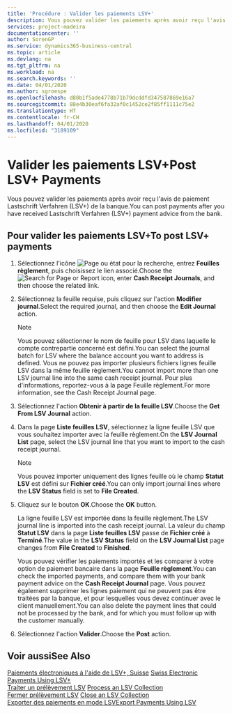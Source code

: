 ```yaml
---
title: 'Procédure : Valider les paiements LSV+'
description: Vous pouvez valider les paiements après avoir reçu l'avis de paiement Lastschrift Verfahren (LSV+) de la banque.
services: project-madeira
documentationcenter: ''
author: SorenGP
ms.service: dynamics365-business-central
ms.topic: article
ms.devlang: na
ms.tgt_pltfrm: na
ms.workload: na
ms.search.keywords: ''
ms.date: 04/01/2020
ms.author: sgroespe
ms.openlocfilehash: d80b1f5ade4778b71b79dcddfd347587869e16a7
ms.sourcegitcommit: 88e4b30eaf6fa32af0c1452ce2f85ff1111c75e2
ms.translationtype: HT
ms.contentlocale: fr-CH
ms.lasthandoff: 04/01/2020
ms.locfileid: "3189109"
---
```

# <a name="post-lsv-payments"></a><span data-ttu-id="18734-103">Valider les paiements LSV+</span><span class="sxs-lookup"><span data-stu-id="18734-103">Post LSV+ Payments</span></span>
<span data-ttu-id="18734-104">Vous pouvez valider les paiements après avoir reçu l'avis de paiement Lastschrift Verfahren (LSV+) de la banque.</span><span class="sxs-lookup"><span data-stu-id="18734-104">You can post payments after you have received Lastschrift Verfahren (LSV+) payment advice from the bank.</span></span>  

## <a name="to-post-lsv-payments"></a><span data-ttu-id="18734-105">Pour valider les paiements LSV+</span><span class="sxs-lookup"><span data-stu-id="18734-105">To post LSV+ payments</span></span>  

1.  <span data-ttu-id="18734-106">Sélectionnez l'icône ![Page ou état pour la recherche](../../media/ui-search/search_small.png "Icône Page ou état pour la recherche"), entrez **Feuilles règlement**, puis choisissez le lien associé.</span><span class="sxs-lookup"><span data-stu-id="18734-106">Choose the ![Search for Page or Report](../../media/ui-search/search_small.png "Search for Page or Report icon") icon, enter **Cash Receipt Journals**, and then choose the related link.</span></span>  
2.  <span data-ttu-id="18734-107">Sélectionnez la feuille requise, puis cliquez sur l'action **Modifier journal**.</span><span class="sxs-lookup"><span data-stu-id="18734-107">Select the required journal, and then choose the **Edit Journal** action.</span></span>  

    > [!NOTE]  
    >  <span data-ttu-id="18734-108">Vous pouvez sélectionner le nom de feuille pour LSV dans laquelle le compte contrepartie concerné est défini.</span><span class="sxs-lookup"><span data-stu-id="18734-108">You can select the journal batch for LSV where the balance account you want to address is defined.</span></span> <span data-ttu-id="18734-109">Vous ne pouvez pas importer plusieurs fichiers lignes feuille LSV dans la même feuille règlement.</span><span class="sxs-lookup"><span data-stu-id="18734-109">You cannot import more than one LSV journal line into the same cash receipt journal.</span></span> <span data-ttu-id="18734-110">Pour plus d'informations, reportez-vous à la page Feuille règlement.</span><span class="sxs-lookup"><span data-stu-id="18734-110">For more information, see the Cash Receipt Journal page.</span></span>  

3.  <span data-ttu-id="18734-111">Sélectionnez l'action **Obtenir à partir de la feuille LSV**.</span><span class="sxs-lookup"><span data-stu-id="18734-111">Choose the **Get From LSV Journal** action.</span></span>  
4.  <span data-ttu-id="18734-112">Dans la page **Liste feuilles LSV**, sélectionnez la ligne feuille LSV que vous souhaitez importer avec la feuille règlement.</span><span class="sxs-lookup"><span data-stu-id="18734-112">On the **LSV Journal List** page, select the LSV journal line that you want to import to the cash receipt journal.</span></span>  

    > [!NOTE]  
    >  <span data-ttu-id="18734-113">Vous pouvez importer uniquement des lignes feuille où le champ **Statut LSV** est défini sur **Fichier créé**.</span><span class="sxs-lookup"><span data-stu-id="18734-113">You can only import journal lines where the **LSV Status** field is set to **File Created**.</span></span>  

5.  <span data-ttu-id="18734-114">Cliquez sur le bouton **OK**.</span><span class="sxs-lookup"><span data-stu-id="18734-114">Choose the **OK** button.</span></span>  

    <span data-ttu-id="18734-115">La ligne feuille LSV est importée dans la feuille règlement.</span><span class="sxs-lookup"><span data-stu-id="18734-115">The LSV journal line is imported into the cash receipt journal.</span></span> <span data-ttu-id="18734-116">La valeur du champ **Statut LSV** dans la page **Liste feuilles LSV** passe de **Fichier créé** à **Terminé**.</span><span class="sxs-lookup"><span data-stu-id="18734-116">The value in the **LSV Status** field on the **LSV Journal List** page changes from **File Created** to **Finished**.</span></span>  

    <span data-ttu-id="18734-117">Vous pouvez vérifier les paiements importés et les comparer à votre option de paiement bancaire dans la page **Feuille règlement**.</span><span class="sxs-lookup"><span data-stu-id="18734-117">You can check the imported payments, and compare them with your bank payment advice on the **Cash Receipt Journal** page.</span></span> <span data-ttu-id="18734-118">Vous pouvez également supprimer les lignes paiement qui ne peuvent pas être traitées par la banque, et pour lesquelles vous devez continuer avec le client manuellement.</span><span class="sxs-lookup"><span data-stu-id="18734-118">You can also delete the payment lines that could not be processed by the bank, and for which you must follow up with the customer manually.</span></span>  

6.  <span data-ttu-id="18734-119">Sélectionnez l'action **Valider**.</span><span class="sxs-lookup"><span data-stu-id="18734-119">Choose the **Post** action.</span></span>  

## <a name="see-also"></a><span data-ttu-id="18734-120">Voir aussi</span><span class="sxs-lookup"><span data-stu-id="18734-120">See Also</span></span>  
 <span data-ttu-id="18734-121">[Paiements électroniques à l'aide de LSV+, Suisse](swiss-electronic-payments-using-lsv-.md) </span><span class="sxs-lookup"><span data-stu-id="18734-121">[Swiss Electronic Payments Using LSV+](swiss-electronic-payments-using-lsv-.md) </span></span>  
 <span data-ttu-id="18734-122">[Traiter un prélèvement LSV](how-to-process-an-lsv-collection.md) </span><span class="sxs-lookup"><span data-stu-id="18734-122">[Process an LSV Collection](how-to-process-an-lsv-collection.md) </span></span>  
 <span data-ttu-id="18734-123">[Fermer prélèvement LSV](how-to-close-an-lsv-collection.md) </span><span class="sxs-lookup"><span data-stu-id="18734-123">[Close an LSV Collection](how-to-close-an-lsv-collection.md) </span></span>  
 [<span data-ttu-id="18734-124">Exporter des paiements en mode LSV</span><span class="sxs-lookup"><span data-stu-id="18734-124">Export Payments Using LSV</span></span>](how-to-export-payments-using-lsv.md) 
